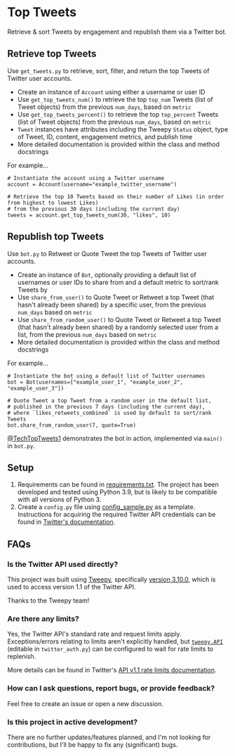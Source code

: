 # Top Tweets

Retrieve & sort Tweets by engagement and republish them via a Twitter bot.

## Retrieve top Tweets

Use `get_tweets.py` to retrieve, sort, filter, and return the top Tweets of Twitter user accounts.

- Create an instance of `Account` using either a username or user ID
- Use `get_top_tweets_num()` to retrieve the top `top_num` Tweets (list of Tweet objects) from the previous `num_days`, based on `metric`
- Use `get_top_tweets_percent()` to retrieve the top `top_percent` Tweets (list of Tweet objects) from the previous `num_days`, based on `metric`
- `Tweet` instances have attributes including the Tweepy `Status` object, type of Tweet, ID, content, engagement metrics, and publish time 
- More detailed documentation is provided within the class and method docstrings

For example...

```
# Instantiate the account using a Twitter username
account = Account(username="example_twitter_username")

# Retrieve the top 10 Tweets based on their number of Likes (in order from highest to lowest Likes) 
# from the previous 30 days (including the current day)
tweets = account.get_top_tweets_num(30, "likes", 10)
```

## Republish top Tweets

Use `bot.py` to Retweet or Quote Tweet the top Tweets of Twitter user accounts.

- Create an instance of `Bot`, optionally providing a default list of usernames or user IDs to share from and a default metric to sort/rank Tweets by
- Use `share_from_user()` to Quote Tweet or Retweet a top Tweet (that hasn't already been shared) by a specific user, from the previous `num_days` based on `metric`
- Use `share_from_random_user()` to Quote Tweet or Retweet a top Tweet (that hasn't already been shared) by a randomly selected user from a list, from the previous `num_days` based on `metric`
- More detailed documentation is provided within the class and method docstrings

For example...

```
# Instantiate the bot using a default list of Twitter usernames
bot = Bot(usernames=["example_user_1", "example_user_2", "example_user_3"])

# Quote Tweet a top Tweet from a random user in the default list, 
# published in the previous 7 days (including the current day),
# where `likes_retweets_combined` is used by default to sort/rank Tweets
bot.share_from_random_user(7, quote=True)
```

[@TechTopTweets1](https://twitter.com/TechTopTweets1) demonstrates the bot in action, implemented via `main()` in `bot.py`.

## Setup
1. Requirements can be found in [requirements.txt](/requirements.txt). The project has been developed and tested using Python 3.9, but is likely to be compatible with all versions of Python 3.
2. Create a `config.py` file using [config_sample.py](/top_tweets/config_sample.py) as a template. Instructions for acquiring the required Twitter API credentials can be found in [Twitter's documentation](https://developer.twitter.com/en/docs/twitter-api/getting-started/getting-access-to-the-twitter-api).

## FAQs

### Is the Twitter API used directly?

This project was built using [Tweepy](https://www.tweepy.org/), specifically [version 3.10.0](https://docs.tweepy.org/en/v3.10.0/), which is used to access version 1.1 of the Twitter API.

Thanks to the Tweepy team!

### Are there any limits?

Yes, the Twitter API's standard rate and request limits apply. Exceptions/errors relating to limits aren't explicitly handled, but [`tweepy.API`](https://docs.tweepy.org/en/v3.10.0/api.html#tweepy-api-twitter-api-wrapper) (editable in `twitter_auth.py`) can be configured to wait for rate limits to replenish.

More details can be found in Twitter's [API v1.1 rate limits documentation](https://developer.twitter.com/en/docs/twitter-api/v1/rate-limits).

### How can I ask questions, report bugs, or provide feedback?
Feel free to create an issue or open a new discussion.

### Is this project in active development?
There are no further updates/features planned, and I'm not looking for contributions, but I'll be happy to fix any (significant) bugs.
